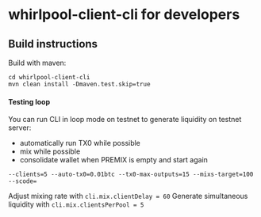 # whirlpool-client-cli for developers

## Build instructions
Build with maven:

```
cd whirlpool-client-cli
mvn clean install -Dmaven.test.skip=true
```


#### Testing loop
You can run CLI in loop mode on testnet to generate liquidity on testnet server:
- automatically run TX0 while possible
- mix while possible
- consolidate wallet when PREMIX is empty and start again
```
--clients=5 --auto-tx0=0.01btc --tx0-max-outputs=15 --mixs-target=100 --scode=
```

Adjust mixing rate with ```cli.mix.clientDelay = 60```
Generate simultaneous liquidity with ```cli.mix.clientsPerPool = 5```
